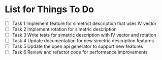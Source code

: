 # List for Things To Do

- [ ] Task 1 Implement feature for simetrict description that uses IV vector
- [ ] Task 2 Implement rotation for simetric description
- [ ] Task 3 Write tests for simetric description with IV vector and rotation
- [ ] Task 4 Update documentation for new simetric description features
- [ ] Task 5 Update the open api generator to support new features
- [ ] Task 6 Review and refactor code for performance improvements